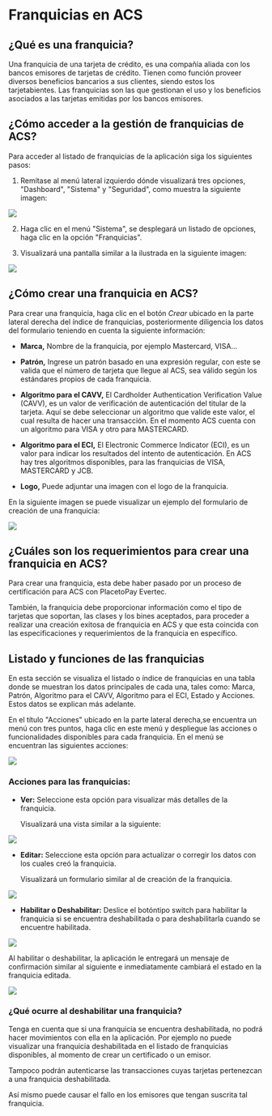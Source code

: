 # Franquicias en ACS

## ¿Qué es una franquicia?

Una franquicia de una tarjeta de crédito, es una compañía aliada con los bancos emisores de tarjetas de crédito. Tienen como función proveer diversos beneficios bancarios a sus clientes, siendo estos los tarjetabientes. 
Las franquicias son las que gestionan el uso y los beneficios asociados a las tarjetas emitidas por los bancos emisores.

## ¿Cómo acceder a la gestión de franquicias de ACS?

Para acceder al listado de franquicias de la aplicación siga los siguientes pasos:

1. Remítase al menú lateral izquierdo dónde visualizará tres opciones, "Dashboard", "Sistema" y "Seguridad", como muestra la siguiente imagen:

![](../assets/images/lateral-menu.png)

2. Haga clic en el menú "Sistema", se desplegará un listado de opciones, haga clic en la opción "Franquicias".

3. Visualizará una pantalla similar a la ilustrada en la siguiente imagen:

![](../assets/images/franchise-index.png)

## ¿Cómo crear una franquicia en ACS?

Para crear una franquicia, haga clic en el botón *Crear* ubicado en la parte lateral derecha del índice de franquicias, posteriormente diligencia los datos del formulario teniendo en cuenta la siguiente información:

- **Marca,** Nombre de la franquicia, por ejemplo Mastercard, VISA...

- **Patrón,** Ingrese un patrón basado en una expresión regular, con este se valida que el número de tarjeta que llegue al ACS, sea válido según los estándares propios de cada franquicia.

- **Algoritmo para el CAVV,** El Cardholder Authentication Verification Value (CAVV), es un valor de verificación de autenticación del titular de la tarjeta. Aquí se debe seleccionar un algoritmo que valide este valor, el cual resulta de hacer una transacción. En el momento ACS cuenta con un algoritmo para VISA y otro para MASTERCARD.

- **Algoritmo para el ECI,** El Electronic Commerce
Indicator (ECI), es un valor para indicar los resultados del intento de autenticación. En ACS hay tres algoritmos disponibles, para las franquicias de VISA, MASTERCARD y JCB.

- **Logo,** Puede adjuntar una imagen con el logo de la franquicia.

En la siguiente imagen se puede visualizar un ejemplo del formulario de creación de una franquicia:

![](https://wiki.placetopay.com/images/a/a0/Acs-create-franchise.png)

## ¿Cuáles son los requerimientos para crear una franquicia en ACS?

Para crear una franquicia, esta debe haber pasado por un proceso de certificación para ACS con PlacetoPay Evertec.

También, la franquicia debe proporcionar información como el tipo de tarjetas que soportan, las clases y los bines aceptados, para proceder a realizar una creación exitosa de franquicia en ACS y que esta coincida con las especificaciones y requerimientos de la franquicia en específico.

## Listado y funciones de las franquicias

En esta sección se visualiza el listado o índice de franquicias en una tabla donde se muestran los datos principales de cada una, tales como: Marca, Patrón, Algoritmo para el CAVV, Algoritmo para el ECI, Estado y Acciones. Estos datos se explican más adelante. 

En el título "Acciones" ubicado en la parte lateral derecha,se encuentra un menú con tres puntos, haga clic en este menú y despliegue las acciones o funcionalidades disponibles para cada franquicia. En el menú se encuentran las siguientes acciones:

![](https://wiki.placetopay.com/images/6/62/Acs-franchise-index.png)

### Acciones para las franquicias:

- **Ver:** Seleccione esta opción para visualizar más detalles de la franquicia.

  Visualizará una vista similar a la siguiente:

![](../assets/images/franchise-detail.png)

- **Editar:** Seleccione esta opción para actualizar o corregir los datos con los cuales creó la franquicia. 

  Visualizará un formulario similar al de creación de la franquicia.

![](../assets/images/edit-franchise.png)

- **Habilitar o Deshabilitar:** Deslice el botóntipo switch para habilitar la franquicia si se encuentra deshabilitada o para deshabilitarla cuando se encuentre habilitada. 

![](../assets/images/franchise-toggle.png)

Al habilitar o deshabilitar, la aplicación le entregará un mensaje de confirmación similar al siguiente e inmediatamente cambiará el estado en la franquicia editada.

![](../assets/images/enable-franchise.png)

### ¿Qué ocurre al deshabilitar una franquicia?

Tenga en cuenta que si una franquicia se encuentra deshabilitada, no podrá hacer movimientos con ella en la aplicación. Por ejemplo no puede visualizar una franquicia deshabilitada en el listado de franquicias disponibles, al momento de crear un certificado o un emisor. 

Tampoco podrán autenticarse las transacciones cuyas tarjetas pertenezcan a una franquicia deshabilitada. 

Así mismo puede causar el fallo en los emisores que tengan suscrita tal franquicia.






